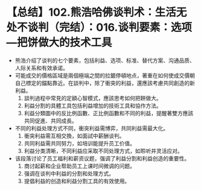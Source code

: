# 【总结】102.熊浩哈佛谈判术：生活无处不谈判（完结）：016.谈判要素：选项—把饼做大的技术工具

-   熊浩介绍了谈判的七个要素，包括利益、选项、标准、替代方案、沟通品质、人际关系和有效承诺。
-   可能成交的價格區域是兩個極端之間的拉鋸停頓地点，著重在如何使成交價朝自己標定的錨點靠近。在談判中，除了衝突的利益，還應該考慮共同創造的新利益。
    1.  談判過程中常見的定額心智模式，應該思考如何把餅做大。
    2.  利益分割的具體工具包括利益增加的技術工具和協作方法。
    3.  利益分類圖中的反比例函數、正比例函數和不同的利益，提醒著雙方應該共同促進、共同成長。
-   不同的利益处理方式不同，衝突利益需博弈，共同利益需最大化。
    1.  衝突利益需互相交換，如面試中薪酬谈判。
    2.  共同利益需共同努力，如培训能提升员工价值。
    3.  利益分类清晰，不同利益应采取不同处理方式，如聆听并灵活应对。
-   该段落讨论了员工福利和薪资议题，强调了利益分割和利益创造的重要性。
    1.  商讨起薪和企业帮助员工上课时间微调的问题。
    2.  强调在谈判中利益的分割和处理方式。
    3.  提倡利益的创造和利益分割工具的有效使用。